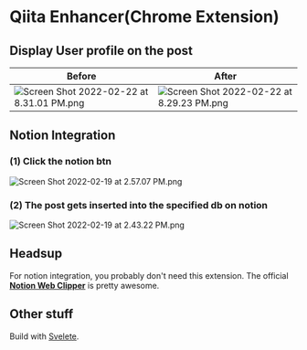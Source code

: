 # Qiita Enhancer(Chrome Extension)

## Display User profile on the post

Before | After
--- | ---
![Screen Shot 2022-02-22 at 8.31.01 PM.png](https://qiita-image-store.s3.ap-northeast-1.amazonaws.com/0/258219/700f3198-0b91-b4ca-4d63-8952950b61ca.png) | ![Screen Shot 2022-02-22 at 8.29.23 PM.png](https://qiita-image-store.s3.ap-northeast-1.amazonaws.com/0/258219/56ca2ef5-1336-b13d-f417-3cd8836f1b94.png)

## Notion Integration

### (1) Click the notion btn
![Screen Shot 2022-02-19 at 2.57.07 PM.png](https://qiita-image-store.s3.ap-northeast-1.amazonaws.com/0/258219/dc3f5d7a-d7ab-3f81-3186-70294c30a230.png)


### (2) The post gets inserted into the specified db on notion
![Screen Shot 2022-02-19 at 2.43.22 PM.png](https://qiita-image-store.s3.ap-northeast-1.amazonaws.com/0/258219/15a35867-afa0-2bfc-5e30-243fbb95d127.png)

## Headsup

For notion integration, you probably don't need this extension.
The official __[Notion Web Clipper](https://www.notion.so/web-clipper)__
 is pretty awesome.

## Other stuff

Build with [Svelete](https://svelte.dev/blog/svelte-for-new-developers).